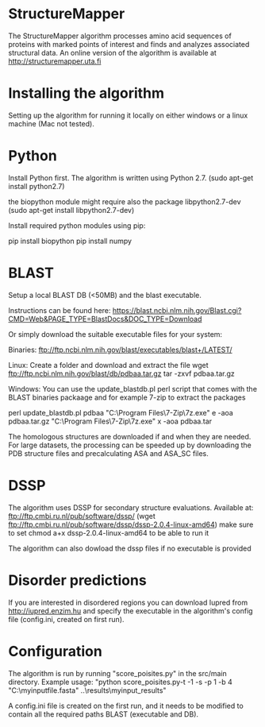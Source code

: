 # StructureMapper

The StructureMapper algorithm processes amino acid sequences of proteins with marked points of interest and finds and analyzes associated structural data. An online version of the algorithm is available at http://structuremapper.uta.fi

# Installing the algorithm

Setting up the algorithm for running it locally on either windows or a linux machine (Mac not tested).

# Python

Install Python first. The algorithm is written using Python 2.7.
(sudo apt-get install python2.7)

the biopython module might require also the package libpython2.7-dev
(sudo apt-get install libpython2.7-dev)

Install required python modules using pip:

pip install biopython
pip install numpy

# BLAST

Setup a local BLAST DB (<50MB) and the blast executable.

Instructions can be found here:
https://blast.ncbi.nlm.nih.gov/Blast.cgi?CMD=Web&PAGE_TYPE=BlastDocs&DOC_TYPE=Download

Or simply download the suitable executable files for your system:

Binaries:
ftp://ftp.ncbi.nlm.nih.gov/blast/executables/blast+/LATEST/

Linux:
Create a folder and download and extract the file
wget ftp://ftp.ncbi.nlm.nih.gov/blast/db/pdbaa.tar.gz
tar -zxvf pdbaa.tar.gz

Windows:
You can use the update_blastdb.pl perl script that comes with the BLAST binaries packaage and for example 7-zip to extract the packages

perl update_blastdb.pl pdbaa
"C:\Program Files\7-Zip\7z.exe" e -aoa pdbaa.tar.gz
"C:\Program Files\7-Zip\7z.exe" x -aoa pdbaa.tar

The homologous structures are downloaded if and when they are needed. For large datasets, the processing can be speeded up by downloading the PDB structure files and precalculating ASA and ASA_SC files.

# DSSP

The algorithm uses DSSP for secondary structure evaluations. 
Available at: ftp://ftp.cmbi.ru.nl/pub/software/dssp/
(wget ftp://ftp.cmbi.ru.nl/pub/software/dssp/dssp-2.0.4-linux-amd64)
make sure to set chmod a+x dssp-2.0.4-linux-amd64 to be able to run it

The algorithm can also dowload the dssp files if no executable is provided

# Disorder predictions

If you are interested in disordered regions you can download Iupred from http://iupred.enzim.hu and specify the executable in the algorithm's config file (config.ini, created on first run).

# Configuration

The algorithm is run by running "score_poisites.py" in the src/main directory.
Example usage: "python score_poisites.py-t -1 -s -p 1 -b 4 "C:\myinputfile.fasta" ..\results\myinput_results"

A config.ini file is created on the first run, and it needs to be modified to contain all the required 
paths BLAST (executable and DB).
